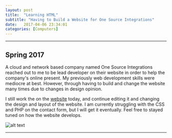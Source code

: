 ```yaml
---
layout: post
title:  "Learning HTML"
subtitle: "Having to Build a Website for One Source Integrations"
date:   2017-04-06 23:34:01
categories: [Computers]
--- 
```


___

## Spring 2017

A cloud and network based company named One Source Integrations reached out to me to be lead developer on their website in order to help the company's online present. My previously web development skills were mediocre at best. However, through having to build and change the website many times due to changes in design opinion. 

I still work the on the [website](http://www.osi.io/) today, and continue editing it and changing the design and layout of the website. I am currently struggling with the CSS and PHP on the contact form, but I will get it eventually. Feel free to stayed tuned on how the website develops.

![alt text](https://ititch.com/wp-content/uploads/2012/10/smtp-server.jpg)


___



<div>
	  <p>
     <script>
						var week_days = new Array(8);
								week_days[1] = "Sunday";
								week_days[2] = "Monday";
								week_days[3] = "Tuesday";
								week_days[4] = "Wednesday";
								week_days[5] = "Thursday";
								week_days[6] = "Friday";
								week_days[7] = "Saturday";
								
						var month_array = new Array(13);
								month_array[1] = "January";
								month_array[2] = "February";
								month_array[3] = "March";
								month_array[4] = "April";
								month_array[5] = "May";
								month_array[6] = "June";
								month_array[7] = "July";
								month_array[8] = "August";
								month_array[9] = "September";
								month_array[10] = "October";
								month_array[11] = "November";
								month_array[12] = "December";
								
						var date_obj = new 	Date(document.lastModified)
						var curr_day = week_days[date_obj.getDay() + 1]
						var curr_month = month_array[date_obj.getMonth() + 1]
						var curr_date = date_obj.getDate()
						var curr_year = date_obj.getYear()	
							if (curr_year < 2000)
								curr_year+=1900
								document.write("Last updated on" + " " + curr_day + ", " 
								+ curr_month + " " + curr_date + " " + curr_year)
					  </script>
           </p>
      </div>
